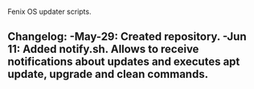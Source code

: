 Fenix OS updater scripts.

Changelog:
-May-29: Created repository.
-Jun 11: Added notify.sh. Allows to receive notifications about updates and executes apt update, upgrade and clean commands.
-
